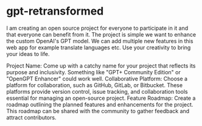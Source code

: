# gpt-retransformed
I am creating an open source project for everyone to participate in it and that everyone can benefit from it. The project is simple we want to enhance the custom OpenAI's GPT model. We can add multiple new features in this web app for example translate languages etc. Use your creativity to bring your ideas to life.

Project Name: Come up with a catchy name for your project that reflects its purpose and inclusivity. Something like "GPT+ Community Edition" or "OpenGPT Enhancer" could work well.
Collaborative Platform: Choose a platform for collaboration, such as GitHub, GitLab, or Bitbucket. These platforms provide version control, issue tracking, and collaboration tools essential for managing an open-source project.
Feature Roadmap: Create a roadmap outlining the planned features and enhancements for the project. This roadmap can be shared with the community to gather feedback and attract contributors.
